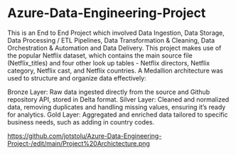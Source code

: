 # Azure-Data-Engineering-Project
This is an End to End Project which involved Data Ingestion, Data Storage, Data Processing / ETL Pipelines, Data Transformation & Cleaning, Data Orchestration & Automation and Data Delivery. This project makes use of the popular Netflix dataset, which contains the main source file (Netflix_titles) and four other look up tables - Netflix directors, Netflix category, Netflix cast, and Netflix countries. 
A Medallion architecture was used to structure and organize data effectively:

Bronze Layer: Raw data ingested directly from the source and Github repository API, stored in Delta format.
Silver Layer: Cleaned and normalized data, removing duplicates and handling missing values, ensuring it’s ready for analytics.
Gold Layer: Aggregated and enriched data tailored to specific business needs, such as adding in country codes.

https://github.com/jotstolu/Azure-Data-Engineering-Project-/edit/main/Project%20Archictecture.png

